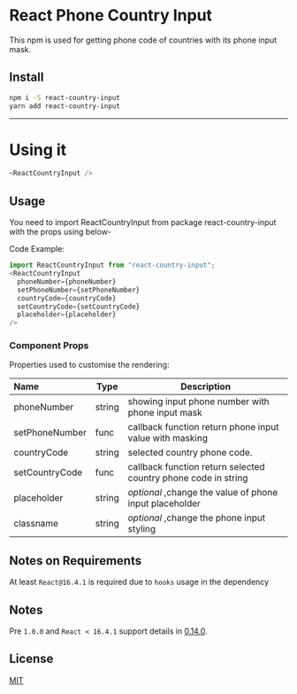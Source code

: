 # React Phone Country Input

This npm is used for getting phone code of countries with its phone input mask.
## Install

```bash
npm i -S react-country-input
yarn add react-country-input
```
---

# Using it
```js live=true
<ReactCountryInput />
```
## Usage
You need to import ReactCountryInput from package react-country-input with the props using below-

Code Example:
```js live=true
import ReactCountryInput from "react-country-input";
<ReactCountryInput
  phoneNumber={phoneNumber}
  setPhoneNumber={setPhoneNumber}
  countryCode={countryCode}
  setCountryCode={setCountryCode}
  placeholder={placeholder}
/>
```
### Component Props

Properties used to customise the rendering:

| Name | Type | Description |
|:---- | ---- | ------ |
| phoneNumber | string | showing input phone number with phone input mask |
| setPhoneNumber | func | callback function return phone input value with masking |
| countryCode | string | selected country phone code.
| setCountryCode | func | callback function return selected country phone code in string |
| placeholder | string | *optional* ,change the value of phone input placeholder |
| classname | string | *optional* ,change the phone input styling |
## Notes on Requirements
At least `React@16.4.1` is required due to `hooks` usage in the dependency 

## Notes

Pre `1.0.0` and `React < 16.4.1` support details in [0.14.0](https://github.com/dozoisch/react-google-recaptcha/tree/v0.14.0).

[travis.img]: https://travis-ci.org/dozoisch/react-google-recaptcha.svg?branch=master
[travis.url]: https://travis-ci.org/dozoisch/react-google-recaptcha
[npm.img]: https://badge.fury.io/js/react-google-recaptcha.svg
[npm.url]: http://badge.fury.io/js/react-google-recaptcha
[npm.dl.img]: https://img.shields.io/npm/dm/react-google-recaptcha.svg
[npm.dl.url]: https://www.npmjs.com/package/react-google-recaptcha
[deps.img]: https://david-dm.org/dozoisch/react-google-recaptcha.svg
[deps.url]: https://david-dm.org/dozoisch/react-google-recaptcha

[reCAPTCHA]: https://developers.google.com/recaptcha/docs/display
[signup]: http://www.google.com/recaptcha/admin
[docs]: https://developers.google.com/recaptcha
[docs_theme]: https://developers.google.com/recaptcha/docs/faq#can-i-customize-the-recaptcha-widget
[js_api]: https://developers.google.com/recaptcha/docs/display#js_api
[rb]: https://github.com/react-bootstrap/react-bootstrap/
[reCAPTCHA secure-token]: https://developers.google.com/recaptcha/docs/secure_token
[reCAPTCHA hl]: https://developers.google.com/recaptcha/docs/language
## License
[MIT](http://vjpr.mit-license.org)